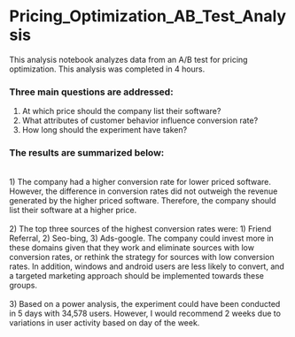 # Pricing_Optimization_AB_Test_Analysis
This analysis notebook analyzes data from an A/B test for pricing optimization. This analysis was completed in 4 hours.

### Three main questions are addressed:
1) At which price should the company list their software? <br>
2) What attributes of customer behavior influence conversion rate? <br>
3) How long should the experiment have taken? <br>

### The results are summarized below:
<br>
1) The company had a higher conversion rate for lower priced software. However, the difference in conversion rates did not outweigh the revenue generated by the higher priced software. Therefore, the company should list their software at a higher price.<br>
<br>
2) The top three sources of the highest conversion rates were: 1) Friend Referral,  2) Seo-bing, 3) Ads-google. The company could invest more in these domains given that they work and eliminate sources with low conversion rates, or rethink the strategy for sources with low conversion rates. In addition, windows and android users are less likely to convert, and a targeted marketing approach should be implemented towards these groups. <br>
<br>
3) Based on a power analysis, the experiment could have been conducted in 5 days with 34,578 users. However, I would recommend 2 weeks due to variations in user activity based on day of the week.
